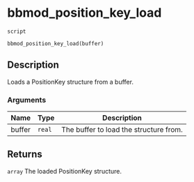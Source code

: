 # bbmod_position_key_load
`script`
```gml
bbmod_position_key_load(buffer)
```

## Description
Loads a PositionKey structure from a buffer.

### Arguments
| Name | Type | Description |
| ---- | ---- | ----------- |
| buffer | `real` | The buffer to load the structure from. |

## Returns
`array` The loaded PositionKey structure.
